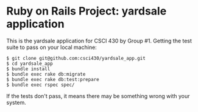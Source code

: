 # Ruby on Rails Project: yardsale application

This is the yardsale application for CSCI 430 by Group #1. Getting the test suite to pass on your local machine:

    $ git clone git@github.com:csci430/yardsale_app.git
    $ cd yardsale_app
    $ bundle install
    $ bundle exec rake db:migrate
    $ bundle exec rake db:test:prepare
    $ bundle exec rspec spec/

If the tests don't pass, it means there may be something wrong with your system.